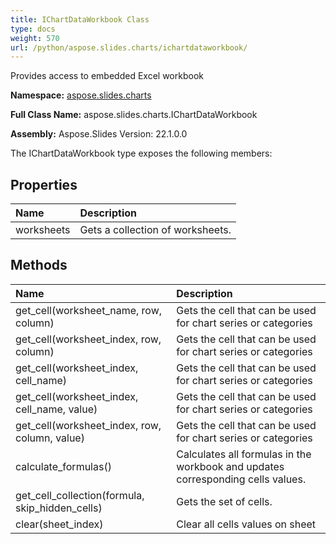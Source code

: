 ```yaml
---
title: IChartDataWorkbook Class
type: docs
weight: 570
url: /python/aspose.slides.charts/ichartdataworkbook/
---
```


Provides access to embedded Excel workbook

**Namespace:** [aspose.slides.charts](/python/aspose.slides.charts/)

**Full Class Name:** aspose.slides.charts.IChartDataWorkbook

**Assembly:**  Aspose.Slides Version: 22.1.0.0

The IChartDataWorkbook type exposes the following members:
## **Properties**
|**Name**|**Description**|
| :- | :- |
|worksheets|Gets a collection of worksheets.|
## **Methods**
|**Name**|**Description**|
| :- | :- |
|get_cell(worksheet_name, row, column)|Gets the cell that can be used for chart series or categories|
|get_cell(worksheet_index, row, column)|Gets the cell that can be used for chart series or categories|
|get_cell(worksheet_index, cell_name)|Gets the cell that can be used for chart series or categories|
|get_cell(worksheet_index, cell_name, value)|Gets the cell that can be used for chart series or categories|
|get_cell(worksheet_index, row, column, value)|Gets the cell that can be used for chart series or categories|
|calculate_formulas()|Calculates all formulas in the workbook and updates corresponding cells values.|
|get_cell_collection(formula, skip_hidden_cells)|Gets the set of cells.|
|clear(sheet_index)|Clear all cells values on sheet|
